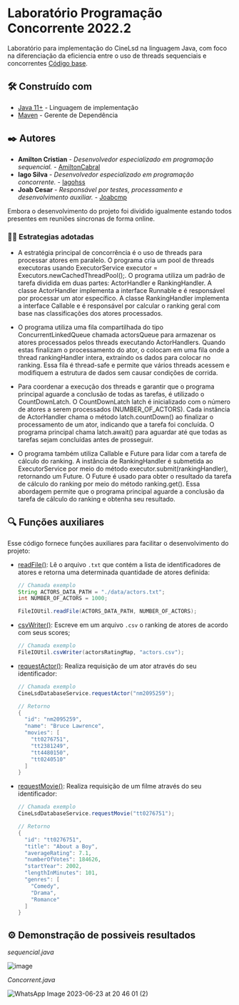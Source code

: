 # Laboratório Programação Concorrente 2022.2

Laboratório para implementação do CineLsd na linguagem Java, com foco na diferenciação da eficiencia entre o uso de threads sequenciais e concorrentes 
[Código base](https://github.com/pedrohenrique-ql/concorrente-lab-base).

## 🛠️ Construído com

- [Java 11+](https://www.oracle.com/br/java/technologies/javase/jdk11-archive-downloads.html) - Linguagem de implementação
- [Maven](https://maven.apache.org/) - Gerente de Dependência

## ✒️ Autores
*  **Amilton Cristian** - *Desenvolvedor especializado em programação sequencial.* - [AmiltonCabral](https://github.com/AmiltonCabral)
*  **Iago Silva** - *Desenvolvedor especializado em programação concorrente.* - [Iagohss](https://github.com/Iagohss)
*  **Joab Cesar** - *Responsável por testes, processamento e desenvolvimento auxiliar.* - [Joabcmp](https://github.com/joabcmp)

  Embora o desenvolvimento do projeto foi dividido igualmente estando todos presentes em reuniões sincronas de forma online.

### 🍷🗿 Estrategias adotadas
- A estratégia principal de concorrência é o uso de threads para processar atores em paralelo. O programa cria um pool de threads executoras usando ExecutorService executor = Executors.newCachedThreadPool();. O programa utiliza um padrão de tarefa dividida em duas partes: ActorHandler e RankingHandler. A classe ActorHandler implementa a interface Runnable e é responsável por processar um ator específico. A classe RankingHandler implementa a interface Callable<String> e é responsável por calcular o ranking geral com base nas classificações dos atores processados.

- O programa utiliza uma fila compartilhada do tipo ConcurrentLinkedQueue<Actor> chamada actorsQueue para armazenar os atores processados pelos threads executando ActorHandlers. Quando estas finalizam o processamento do ator, o colocam em uma fila onde a thread rankingHandler intera, extraindo os dados para colocar no ranking. Essa fila é thread-safe e permite que vários threads acessem e modifiquem a estrutura de dados sem causar condições de corrida.

- Para coordenar a execução dos threads e garantir que o programa principal aguarde a conclusão de todas as tarefas, é utilizado o CountDownLatch. O CountDownLatch latch é inicializado com o número de atores a serem processados (NUMBER_OF_ACTORS). Cada instância de ActorHandler chama o método latch.countDown() ao finalizar o processamento de um ator, indicando que a tarefa foi concluída. O programa principal chama latch.await() para aguardar até que todas as tarefas sejam concluídas antes de prosseguir.

- O programa também utiliza Callable<String> e Future<String> para lidar com a tarefa de cálculo do ranking. A instância de RankingHandler é submetida ao ExecutorService por meio do método executor.submit(rankingHandler), retornando um Future<String>. O Future<String> é usado para obter o resultado da tarefa de cálculo do ranking por meio do método ranking.get(). Essa abordagem permite que o programa principal aguarde a conclusão da tarefa de cálculo do ranking e obtenha seu resultado.

## 🔍 Funções auxiliares

Esse código fornece funções auxiliares para facilitar o desenvolvimento do projeto:

- [readFile()](https://github.com/pedrohenrique-ql/concorrente-lab-base/blob/main/src/main/java/main/lab1/utils/FileIOUtil.java#L13): Lê o arquivo `.txt` que contém a lista de identificadores de atores e retorna uma determinada quantidade de atores definida:

  ```java
  // Chamada exemplo
  String ACTORS_DATA_PATH = "./data/actors.txt";
  int NUMBER_OF_ACTORS = 1000;

  FileIOUtil.readFile(ACTORS_DATA_PATH, NUMBER_OF_ACTORS);
  ```

- [csvWriter()](https://github.com/pedrohenrique-ql/concorrente-lab-base/blob/main/src/main/java/main/lab1/utils/FileIOUtil.java#L32): Escreve em um arquivo `.csv` o ranking de atores de acordo com seus scores;

  ```java
  // Chamada exemplo
  FileIOUtil.csvWriter(actorsRatingMap, "actors.csv");
  ```

- [requestActor()](https://github.com/pedrohenrique-ql/concorrente-lab-base/blob/main/src/main/java/main/lab1/services/CineLsdDatabaseService.java#L19): Realiza requisição de um ator através do seu identificador:

  ```java
  // Chamada exemplo
  CineLsdDatabaseService.requestActor("nm2095259");

  // Retorno
  {
    "id": "nm2095259",
    "name": "Bruce Lawrence",
    "movies": [
      "tt0276751",
      "tt2381249",
      "tt4480150",
      "tt0240510"
    ]
  }
  ```

- [requestMovie()](https://github.com/pedrohenrique-ql/concorrente-lab-base/blob/main/src/main/java/main/lab1/services/CineLsdDatabaseService.java#L40): Realiza requisição de um filme através do seu identificador:

  ```java
  // Chamada exemplo
  CineLsdDatabaseService.requestMovie("tt0276751");

  // Retorno
  {
    "id": "tt0276751",
    "title": "About a Boy",
    "averageRating": 7.1,
    "numberOfVotes": 184626,
    "startYear": 2002,
    "lengthInMinutes": 101,
    "genres": [
      "Comedy",
      "Drama",
      "Romance"
    ]
  }
  ```
  
## ⚙️ Demonstração de possiveis resultados
*sequencial.java*

![image](https://github.com/AmiltonCabral/lab-pc-2022.2/assets/72311157/7d215ecd-9a49-41c0-a39c-3e40b9ab8231)

*Concorrent.java*

![WhatsApp Image 2023-06-23 at 20 46 01 (2)](https://github.com/AmiltonCabral/lab-pc-2022.2/assets/72311157/fbf83195-7ff8-4394-afc2-14fc7ded7466)
